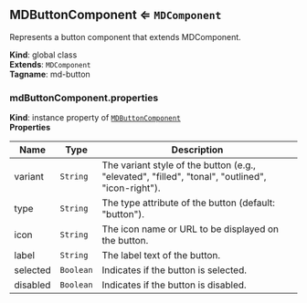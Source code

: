 <a name="MDButtonComponent"></a>

## MDButtonComponent ⇐ <code>MDComponent</code>
Represents a button component that extends MDComponent.

**Kind**: global class  
**Extends**: <code>MDComponent</code>  
**Tagname**: md-button  
<a name="MDButtonComponent+properties"></a>

### mdButtonComponent.properties
**Kind**: instance property of [<code>MDButtonComponent</code>](#MDButtonComponent)  
**Properties**

| Name | Type | Description |
| --- | --- | --- |
| variant | <code>String</code> | The variant style of the button (e.g., "elevated", "filled", "tonal", "outlined", "icon-right"). |
| type | <code>String</code> | The type attribute of the button (default: "button"). |
| icon | <code>String</code> | The icon name or URL to be displayed on the button. |
| label | <code>String</code> | The label text of the button. |
| selected | <code>Boolean</code> | Indicates if the button is selected. |
| disabled | <code>Boolean</code> | Indicates if the button is disabled. |

